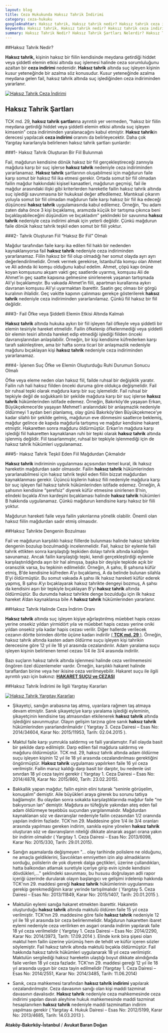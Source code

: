 ```yaml
---
layout: blog
title: Ceza Hukukunda Haksız Tahrik İndirimi
category: ceza-hukuku
googleAnahtar: Haksız tahrik, Haksız tahrik nedir? Haksız tahrik ceza indirimi, Ceza avukatı, avukat, ağır ceza avukatı, bakırköy avukat, ataköy avukat, istanbul avukat
keywords: Haksız tahrik, Haksız tahrik nedir? Haksız tahrik ceza indirimi, Ceza avukatı, avukat, ağır ceza avukatı, bakırköy avukat, ataköy avukat, istanbul avukat
summary: Haksız Tahrik Nedir? Haksız Tahrik Şartları Nelerdir? Haksız Tahrikte Dengenin Bozulması Kavramı, Haksız tahrik Nedeniyle Ceza İndirim Oranı, Haksız Tahrik İndirimi İle İlgili Yargıtay Kararları, Adam Öldürme Suçunda Haksız Tahrik İndirimi, Adam Yaralama Suçunda Haksız Tahrik İndirimi
---
```


##Haksız Tahrik Nedir?

**Haksız tahrik,** kişinin haksız bir fiilin kendisinde meydana getirdiği hiddet veya şiddetli elemin etkisi altında suç işlemesi halinde ceza sorumluluğunu azaltan bir **ceza indirimi** nedenidir.  **Haksız tahrik** altında suç işleyen kişinin kusur yeteneğinde bir azalma söz konusudur. Kusur yeteneğinde azalma meydana gelen fail, haksız tahrik altında suç işlediğinden ceza indiriminden yararlanır.

[![Haksız Tahrik Ceza İndirimi](http://i.hizliresim.com/kg4yaW.jpg)](https://hizliresim.com/kg4yaW "Haksız Tahrik")



## Haksız Tahrik Şartları

TCK md. 29, **haksız tahrik şartları**na ayrıntılı yer vermeden, “haksız bir fiilin meydana getirdiği hiddet veya şiddetli elemin etkisi altında suç işleyen kimsenin” ceza indiriminden yaralanacağını kabul etmiştir. **Haksız tahrik**in derecesi yapılacak **ceza indirimi** oranını da belirleyecektir.  Daha çok Yargıtay kararlarıyla belirlenen haksız tahrik şartları şunlardır:

###1- Haksız Tahrik Oluşturan Bir Fiil Bulunmalı

Fail, mağdurun kendisine dönük haksız bir fiil gerçekleştireceği zannıyla mağdura karşı bir suç işlerse **haksız tahrik** nedeniyle ceza indiriminden yararlanamaz. **Haksız tahrik** şartlarının oluşabilmesi için mağdurun faile karşı somut bir haksız fiil ika etmesi gerekir.  Ortada somut bir fiil olmadan failin mağdur hakkındaki kişisel kanaatleri, mağdurun geçmişi, fail ile mağdur arasındaki ilişki gibi kriterlerden hareketle failin haksız tahrik altında suç işlediği savunmasına bir hukuksal değer atfedilemez. Mantıksal çıkarım yoluyla somut bir fiil olmadan mağdurun faile karşı haksız bir fiil ika edeceği düşüncesi **haksız tahrik** uygulamasında kabul edilemez. Örneğin,  “bu adam zaten daha önce 3 kişi bıçaklamış, aramızda küçük bir tartışma çıkınca beni bıçaklayabileceğini düşündüm ve bıçakladım” şeklindeki bir savunma **haksız tahrik** nedeniyle ceza indirimi almak için yeterli değildir. Çünkü mağdurun faile dönük haksız tahrik teşkil eden somut bir fiili yoktur.

###2- Tahrik Oluşturan Fiil  “Haksız Bir Fiil” Olmalı

Mağdur tarafından faile karşı ika edilen fiil haklı bir nedenden kaynaklanıyorsa fail **haksız tahrik** nedeniyle ceza indiriminden yararlanamaz.  Fiilin haksız bir fiil olup olmadığı her somut olayda ayrı ayrı değerlendirilmelidir. Örnek vermek gerekirse, İstanbul’da komşu olan Ahmet  ve Ali adında iki komşu olduğunu kabul edelim.  Ahmet,  çöpü kapı önüne koyan komşusunu akşam vakti geç saatlerde uyarmış, komşusu Ali de Ahmet’in geç saatte kapısına gelmesine sinirlenerek yaşanan tartışmada Ali’yi bıçaklamıştır. Bu vakıada Ahmet’in fiili, apartman kurallarına aykırı davranan komşusu Ali’yi uyarmaktan ibarettir.  Saatin geç olması bir görgü kuralının ihlalidir. Geç vakitte kapının çalınması gerekçe gösterilerek **haksız tahrik**  nedeniyle ceza indiriminden yararlanılamaz. Çünkü fiil haksız bir fiil değildir.

###3-  Fail Öfke veya Şiddetli Elemin Etkisi Altında Kalmalı

**Haksız tahrik** altında hukuka aykırı bir fiil işleyen fail öfkeyle veya şiddetli bir elemin tesiriyle  hareket etmelidir. Failin öfkelenip öfkelenmediği veya şiddetli bir elemin tesiri altında hareket edip etmediği işlediği fiilden önceki davranışlarından anlaşılabilir. Örneğin, bir kişi kendisine küfrederken karşı tarafı sakinleştiren, ama bir hafta sonra ticari bir anlaşmazlık nedeniyle mağduru bıçaklayan kişi **haksız tahrik** nedeniyle ceza indiriminden yararlanamaz.

###4- İşlenen Suç Öfke ve Elemin Oluşturduğu Ruhi Durumun Sonucu Olmalı

Öfke veya eleme neden olan haksız fiil, failde ruhsal bir değişiklik yaratır. Failin ruh hali haksız fiilden önceki duruma göre oldukça değişmelidir.  Fail bir ruhsal tepki olarak mağdura karşı bir suç işlemelidir. Fail ruhsal bir tepkiyle değil de soğukkanlı bir şekilde mağdura karşı bir suç işlerse **haksız tahrik** hükümlerinden istifade edemez. Örneğin,  Bakırköy’de yaşayan Erkan, Büyükçekmece’de yaşayan Mehmet’i aralarındaki bir anlaşmazlık nedeniyle öldürmeyi 1 aydan beri planlamış, olay günü Bakırköy’den Büyükçekmece’ye kadar silahlı bir şekilde gelmiş, mağdurun eve dönmesini saatlerce beklemiş, mağdur gelince de kapıda mağdurla tartışmış ve mağdur kendisine hakaret etmiştir. Hakaretten sonra mağduru öldürmüştür. Erkan’ın mağdura karşı işlediği fiil hakaretten kaynaklanan ruhi bir tepki olarak **haksız tahrik** altında işlenmiş değildir. Fiil tasarlanmıştır, ruhsal bir tepkiyle işlenmediği için de haksız tahrik hükümleri uygulanamaz. 

###5- Haksız Tahrik Teşkil Eden Fiil Mağdurdan Çıkmalıdır

**Haksız tahrik** indiriminin uygulanması açsısından temel kural, ilk haksız hareketin mağdurdan sadır olmasıdır. Failin **haksız tahrik** hükümlerinden yararlanabilmesi için haksız tahrik teşkil eden fiilin bizzat mağdurdan kaynaklanması gerekir. Üçüncü kişilerin haksız fiili nedeniyle mağdura karşı bir suç işleyen fail haksız tahrik hükümlerinden istifade edemez. Örneğin, A şahsının kendisine “şerefsiz”  diyerek küfür etmesine sinirlenen B’nin, elindeki bıçakla A’nın kardeşini bıçaklaması halinde **haksız tahrik** hükümleri B hakkında uygulanamaz. Çünkü mağdurun kendisine karşı haksız bir fiili yoktur.

Mağdurun hareketi faile veya failin yakınlarına yönelik olabilir. Önemli olan haksız fiilin mağdurdan sadır etmiş olmasıdır.


##Haksız Tahrikte Dengenin Bozulması

Fail ve mağdurun karşılıklı haksız fiillerde bulunması halinde haksız tahrikte dengenin bozulup bozulmadığı incelenmelidir. Fail, haksız bir eylemle faili tahrik ettikten sonra karşılaştığı tepkiden dolayı tahrik altında kaldığını savunamaz. Ancak failin karşılaştığı tepki, kendi gerçekleştirdiği eylemle karşılaştırıldığında aşırı bir hal almışsa, başka bir deyişle tepkide açık bir oransızlık varsa, bu tepkinin edilmelidir. Örneğin,  A şahsı, B şahsına küfür etmiş, B’de kendisine küfreden  A’yı bıçaklamış, A da belinde bulunan silahla B’yi öldürmüştür. Bu somut vakıada A şahsı ilk haksız hareketi küfür ederek yapmış, B şahsı A’yı bıçaklayarak haksız tahrikte dengeyi bozmuş, A şahsı da kendisini aşırı bir tepkiyle bıçaklayan B’yi **haksız tahrik** altında öldürmüştür. Bu durumda haksız tahrikte denge bozulduğu için ilk haksız hareket  A’dan kaynaklansa bile A **haksız tahrik** hükümlerinden yararlanır.

##Haksız Tahrik Halinde Ceza İndirim Oranı

**Haksız tahrik**  altında suç işleyen kişiye ağırlaştırılmış müebbet hapis cezası yerine onsekiz yıldan yirmidört yıla ve müebbet hapis cezası yerine oniki yıldan onsekiz yıla kadar hapis cezası verilir. Diğer hallerde verilecek cezanın dörtte birinden dörtte üçüne kadarı indirilir [( **TCK md. 29** )](http://www.turkhukuksitesi.com/mevzuat.php?mid=3307). Örneğin, haksız tahrik altında kasten adam öldürme suçu işleyen kişi tahrikin derecesine göre 12 yıl ile 18 yıl arasında cezalandırılır. Adam yaralama suçu işleyen kişinin belirlenen temel cezası 1/4 ile 3/4 arasında indirilir.

Bazı suçların haksız tahrik altında işlenmesi halinde ceza verilmemesini öngören özel düzenlemeler vardır. Örneğin, karşılıklı hakaret halinde taraflardan birine veya her ikisine ceza verilmeyebilir. Hakaret suçu ile ilgili ayrıntılı yazı için bakınız: [**HAKARET SUÇU ve CEZASI**](http://barandogan.av.tr/blog/ceza-hukuku/hakaret-sucu.html)

##Haksız Tahrik İndirimi ile İlgili Yargıtay Kararları

[![Haksız Tahrik Yargıtay Kararları](http://i.hizliresim.com/zV8zNY.jpg)](https://hizliresim.com/zV8zNY)

* Şikayetçi, sanığın arabasına taş atmış, uyarılara rağmen taş atmaya devam etmiştir. Sanık şikayetçiye karşı yaralama işlediği eyleminin, şikayetçinin kendisine taş atmasından etkilenerek **haksız tahrik** altında işlediğini savunmuştur. Olayın gelişim tarzına göre sanık **haksız tahrik** hükümlerinden yararlandırılmalıdır ( Yargıtay 3. Ceza Dairesi – Esas No: 2014/34604, Karar No: 2015/11953, Tarih: 02.04.2015 ).

* Maktul faile karşı yumrukla saldırmış ve faili yaralamıştır. Fail olayda basit bir şekilde darp edilmiştir. Darp edilen fail mağdura saldırmış ve mağduru öldürmüştür. TCK md. 29, haksız tahrik altında adam öldürme suçu işleyen kişinin 12 yıl ile 18 yıl arasında cezalandırılması gerektiğini öngörmüştür. **Haksız tahrik** uygulaması yapılırken faile 16 yıl ceza verilmiştir. Failin maruz kaldığı darp basit bir darptır, bu nedenle üst sınırdan 18 yıl ceza tayini gerekir ( Yargıtay 1. Ceza Dairesi – Esas No: 2014/4878,  Karar No: 2015/860, Tarih: 23.02.2015).

* Bakkallık yapan mağdur, failin eşinin elini tutarak “seninle görüşelim, konuşalım” demiştir. Aile büyükleri araya girerek bu sorunu tatlıya bağlamıştır. Bu olaydan sonra sokakta karşılaştıklarında mağdur faile “ne bakıyorsun lan” demiştir. Mağdura av tüfeğiyle yakından ateş eden fail adam öldürmeye teşebbüs suçundan yargılanmalıdır. Mağdurdan kaynaklanan söz ve davranışlar nedeniyle failin cezasından 1/2 oranında yapılan indirim fazladır. TCK’nın 29. Maddesine göre 1/4 ile 3/4 oranları arasında yapılması gereken indirim, sanıkla eşine yönelen **haksız tahrik** oluşturan söz ve davranışların niteliği dikkate alınarak asgari orana yakın bir indirim olmalıdır ( Yargıtay 1. Ceza Dairesi – Esas No: 2013/6098,  Karar No: 2015/330, Tarih: 29.01.2015).

* Sanığın aşamalarda değişmeyen "... olay tarihinde polislere ne olduğunu, ne amaçla geldiklerini, Savcılıktan emniyetten izin alıp almadıklarını sorduğu, polislerin de yok diyerek dalga geçtikleri, üzerine çullandıkları, hatta balkondan atlamak suretiyle içeriye girip evin içinde kendisini dövdükleri,..." şeklindeki savunması, bu hususu doğrulayan adli rapor içeriği üzerinde durularak olayın başlangıcı ve gelişimi irdelenip hakkında TCK'nın 29. maddesi gereği **haksız tahrik** hükümlerinin uygulanması gerekip gerekmediğinin karar yerinde tartışılmalıdır ( Yargıtay 5. Ceza Dairesi – Esas No: 2013/11849,  Karar No: 2015/1407, Tarih: 20.01.2015 ).

* Maktulün eylemi sanığa hakaret etmekten ibarettir. Hakaretin oluşturduğu **haksız tahrik** altında maktulü öldüren faile 15 yıl ceza verilmiştir. TCK’nın 29. maddesine göre faile **haksız tahrik** nedeniyle 12 yıl ile 18 yıl arasında bir ceza belirlenmelidir.  Mağdurun hakaretten ibaret eylemi nedeniyle ceza verilirken en asgari oranda indirim yapılarak faile 18 yıl ceza verilmelidir ( Yargıtay 1. Ceza Dairesi – Esas No: 2014/2290,  Karar No: 2014/3973, Tarih: 17.09.2014 ).
Elinde kırık bira şişesi olan maktul hem failin üzerine yürümüş hem de tehdit ve küfür içeren sözler söylemiştir. Fail haksız tahrik altında maktulü bıçakla öldürmüştür. Fail hakkında haksız tahrik hükümleri uygulanarak 18 yıl ceza verilmiştir. Maktulün sergilediği haksız hareketin ulaştığı boyut dikkate alındığında faile verilen 18 yıl ceza fazladır. TCK’nın 29. maddesi gereği 12 yıl ile 18 yıl arasında uygun bir ceza tayin edilmelidir (Yargıtay 1. Ceza Dairesi – Esas No: 2014/2551,  Karar No: 2014/3485, Tarih: 11.06.2014)

* Sanık, ceza mahkemesi tarafından **haksız tahrik indirimi** yapılarak cezalandırılmıştır. Ceza davasının sanığı olan kişi maddi tazminat davasının davalısıdır. **Haksız tahrik** nedeniyle ceza mahkemesinde ceza indirimi yapılan davalı aleyhine hukuk mahkemesinde maddi tazminat hesaplanırken **haksız tahrik** nedeniyle maddi tazminattan indirim yapılması gerekir ( Yargıtay 4. Hukuk Dairesi – Esas No: 2012/5199, Karar No: 2013/4685, Tarih: 14.03.2013 ).

**Ataköy-Bakırköy-İstanbul** / **Avukat Baran Doğan**
 
